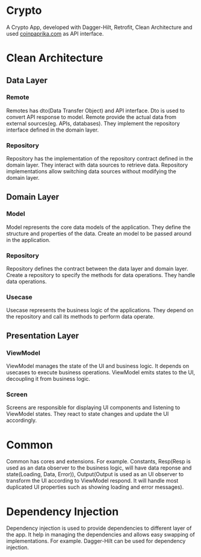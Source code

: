 # Crypto

A Crypto App, developed with Dagger-Hilt, Retrofit, Clean Architecture and used [coinpaprika.com](https://coinpaprika.com/) as API interface.

# Clean Architecture

## Data Layer

### Remote
Remotes has dto(Data Transfer Object) and API interface. Dto is used to convert API response to model. Remote provide the actual data from external sources(eg. APIs, databases).
They implement the repository interface defined in the domain layer.

### Repository
Repository has the implementation of the repository contract defined in the domain layer. They interact with data sources to retrieve data.
Repository implementations allow switching data sources without modifying the domain layer.

## Domain Layer
### Model
Model represents the core data models of the application. They define the structure and properties of the data. Create an model to be passed around in the application.

### Repository
Repository defines the contract between the data layer and domain layer. Create a repository to specify the methods for data operations. They handle data operations.

### Usecase
Usecase represents the business logic of the applications.
They depend on the repository and call its methods to perform data operate.

## Presentation Layer
### ViewModel
ViewModel manages the state of the UI and business logic. It depends on usecases to execute business operations.
ViewModel emits states to the UI, decoupling it from business logic.

### Screen
Screens are responsible for displaying UI components and listening to ViewModel states.
They react to state changes and update the UI accordingly.

# Common
Common has cores and extensions.
For example.
Constants,
Resp(Resp is used as an data observer to the business logic, will have data reponse and state(Loading, Data, Error)),
Output(Output is used as an UI observer to transform the UI according to ViewModel respond. It will handle most duplicated UI properties such as showing loading and error messages).

# Dependency Injection
Dependency injection is used to provide dependencies to different layer of the app.
It help in managing the dependencies and allows easy swapping of implementations. 
For example. Dagger-Hilt can be used for dependency injection.
